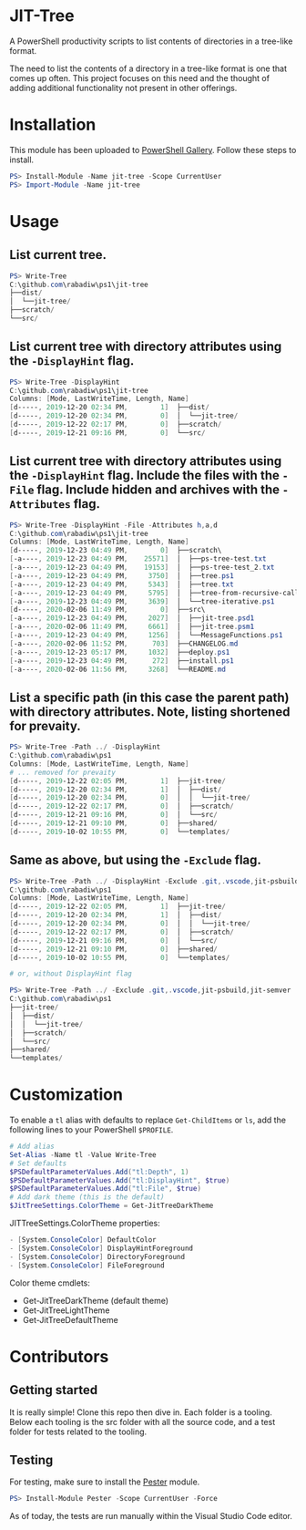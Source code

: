 # JIT-Tree
A PowerShell productivity scripts to list contents of directories in a tree-like format.

The need to list the contents of a directory in a tree-like format is one that comes up often. This project focuses on this need and the thought of adding additional functionality not present in other offerings.

# Installation
This module has been uploaded to [PowerShell Gallery](https://www.powershellgallery.com/packages/jit-tree). Follow these steps to install.
```powershell
PS> Install-Module -Name jit-tree -Scope CurrentUser
PS> Import-Module -Name jit-tree
```

# Usage

## List current tree.

```powershell
PS> Write-Tree
C:\github.com\rabadiw\ps1\jit-tree
├──dist/
│  └──jit-tree/
├──scratch/
└──src/
```

## List current tree with directory attributes using the `-DisplayHint` flag.

```powershell
PS> Write-Tree -DisplayHint
C:\github.com\rabadiw\ps1\jit-tree
Columns: [Mode, LastWriteTime, Length, Name]
[d-----, 2019-12-20 02:34 PM,        1]  ├──dist/
[d-----, 2019-12-20 02:34 PM,        0]  │  └──jit-tree/
[d-----, 2019-12-22 02:17 PM,        0]  ├──scratch/
[d-----, 2019-12-21 09:16 PM,        0]  └──src/
```

## List current tree with directory attributes using the `-DisplayHint` flag. Include the files with the `-File` flag. Include hidden and archives with the `-Attributes` flag.

```powershell
PS> Write-Tree -DisplayHint -File -Attributes h,a,d
C:\github.com\rabadiw\ps1\jit-tree
Columns: [Mode, LastWriteTime, Length, Name]
[d-----, 2019-12-23 04:49 PM,        0]  ├──scratch\
[-a----, 2019-12-23 04:49 PM,    25571]  │  ├──ps-tree-test.txt
[-a----, 2019-12-23 04:49 PM,    19153]  │  ├──ps-tree-test_2.txt
[-a----, 2019-12-23 04:49 PM,     3750]  │  ├──tree.ps1
[-a----, 2019-12-23 04:49 PM,     5343]  │  ├──tree.txt
[-a----, 2019-12-23 04:49 PM,     5795]  │  ├──tree-from-recursive-call.txt
[-a----, 2019-12-23 04:49 PM,     3639]  │  └──tree-iterative.ps1
[d-----, 2020-02-06 11:49 PM,        0]  ├──src\
[-a----, 2019-12-23 04:49 PM,     2027]  │  ├──jit-tree.psd1
[-a----, 2020-02-06 11:49 PM,     6661]  │  ├──jit-tree.psm1
[-a----, 2019-12-23 04:49 PM,     1256]  │  └──MessageFunctions.ps1
[-a----, 2020-02-06 11:52 PM,      703]  ├──CHANGELOG.md
[-a----, 2019-12-23 05:17 PM,     1032]  ├──deploy.ps1
[-a----, 2019-12-23 04:49 PM,      272]  ├──install.ps1
[-a----, 2020-02-06 11:56 PM,     3268]  └──README.md
```

## List a specific path (in this case the parent path) with directory attributes. Note, listing shortened for prevaity.

```powershell
PS> Write-Tree -Path ../ -DisplayHint
C:\github.com\rabadiw\ps1
Columns: [Mode, LastWriteTime, Length, Name]
# ... removed for prevaity
[d-----, 2019-12-22 02:05 PM,        1]  ├──jit-tree/
[d-----, 2019-12-20 02:34 PM,        1]  │  ├──dist/
[d-----, 2019-12-20 02:34 PM,        0]  │  │  └──jit-tree/
[d-----, 2019-12-22 02:17 PM,        0]  │  ├──scratch/
[d-----, 2019-12-21 09:16 PM,        0]  │  └──src/
[d-----, 2019-12-21 09:10 PM,        0]  ├──shared/
[d-----, 2019-10-02 10:55 PM,        0]  └──templates/
```

## Same as above, but using the `-Exclude` flag.

```powershell
PS> Write-Tree -Path ../ -DisplayHint -Exclude .git,.vscode,jit-psbuild,jit-semver
C:\github.com\rabadiw\ps1
Columns: [Mode, LastWriteTime, Length, Name]
[d-----, 2019-12-22 02:05 PM,        1]  ├──jit-tree/
[d-----, 2019-12-20 02:34 PM,        1]  │  ├──dist/
[d-----, 2019-12-20 02:34 PM,        0]  │  │  └──jit-tree/
[d-----, 2019-12-22 02:17 PM,        0]  │  ├──scratch/
[d-----, 2019-12-21 09:16 PM,        0]  │  └──src/
[d-----, 2019-12-21 09:10 PM,        0]  ├──shared/
[d-----, 2019-10-02 10:55 PM,        0]  └──templates/

# or, without DisplayHint flag

PS> Write-Tree -Path ../ -Exclude .git,.vscode,jit-psbuild,jit-semver
C:\github.com\rabadiw\ps1
├──jit-tree/
│  ├──dist/
│  │  └──jit-tree/
│  ├──scratch/
│  └──src/
├──shared/
└──templates/
```

# Customization

To enable a `tl` alias with defaults to replace `Get-ChildItems` or `ls`, add the following lines to your PowerShell `$PROFILE`.

```powershell
# Add alias
Set-Alias -Name tl -Value Write-Tree
# Set defaults
$PSDefaultParameterValues.Add("tl:Depth", 1)
$PSDefaultParameterValues.Add("tl:DisplayHint", $true)
$PSDefaultParameterValues.Add("tl:File", $true)
# Add dark theme (this is the default)
$JitTreeSettings.ColorTheme = Get-JitTreeDarkTheme
```

JITTreeSettings.ColorTheme properties:
```powershell
- [System.ConsoleColor] DefaultColor         
- [System.ConsoleColor] DisplayHintForeground
- [System.ConsoleColor] DirectoryForeground  
- [System.ConsoleColor] FileForeground       
```

Color theme cmdlets:
- Get-JitTreeDarkTheme (default theme)
- Get-JitTreeLightTheme
- Get-JitTreeDefaultTheme

# Contributors
## Getting started
It is really simple! Clone this repo then dive in. Each folder is a tooling. Below each tooling is the src folder with all the source code, and a test folder for tests related to the tooling.

## Testing
For testing, make sure to install the [Pester](https://github.com/pester/Pester) module.
```powershell
PS> Install-Module Pester -Scope CurrentUser -Force
```

As of today, the tests are run manually within the Visual Studio Code editor.
